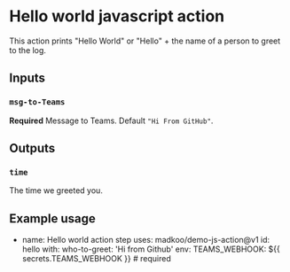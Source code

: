 # Hello world javascript action

This action prints "Hello World" or "Hello" + the name of a person to greet to the log.

## Inputs

### `msg-to-Teams`

**Required** Message to Teams. Default `"Hi From GitHub"`.

## Outputs

### `time`

The time we greeted you.

## Example usage

- name: Hello world action step
  uses: madkoo/demo-js-action@v1
  id: hello
  with:
  who-to-greet: 'Hi from Github'
  env:
      TEAMS_WEBHOOK: ${{ secrets.TEAMS_WEBHOOK }} # required


